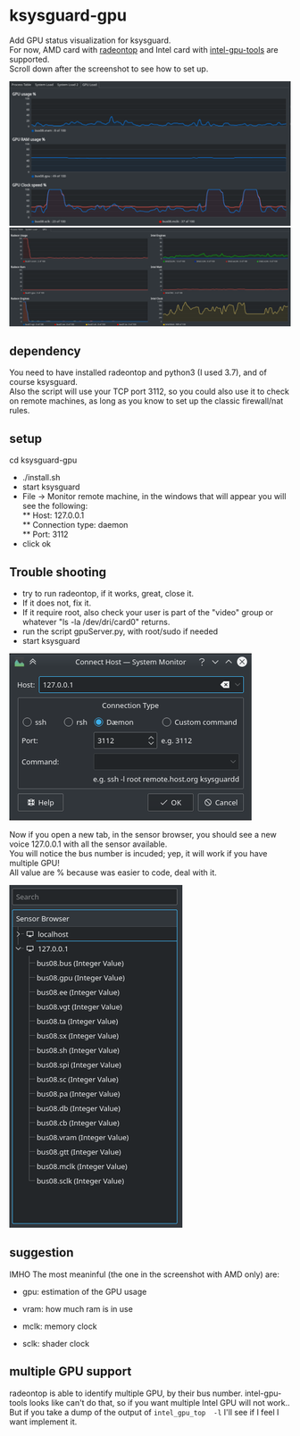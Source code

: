 # ksysguard-gpu
Add GPU status visualization for ksysguard.  
For now, AMD card with [radeontop](https://github.com/clbr/radeontop) and Intel card with [intel-gpu-tools](https://cgit.freedesktop.org/xorg/app/intel-gpu-tools/) are supported.  
Scroll down after the screenshot to see how to set up.  

![Example](images/Result.png?raw=true "example")
![Example](images/gpu%20slacking.png?raw=true "example")

## dependency
You need to have installed radeontop and python3 (I used 3.7), and of course ksysguard.  
Also the script will use your TCP port 3112, so you could also use it to check on remote machines, as long as you know to set up the classic firewall/nat rules.

## setup
cd ksysguard-gpu
* ./install.sh
* start ksysguard
* File -> Monitor remote machine, in the windows that will appear you will see the following:  
** Host: 127.0.0.1  
** Connection type: daemon  
** Port: 3112  
* click ok

## Trouble shooting
* try to run radeontop, if it works, great, close it. 
* If it does not, fix it. 
* If it require root, also check your user is part of the "video" group or whatever "ls -la /dev/dri/card0" returns.
* run the script gpuServer.py, with root/sudo if needed
* start ksysguard

![Monitor remote machine in all its glory](images/Connect%20Host.png?raw=true "Monitor remote machine")

Now if you open a new tab, in the sensor browser, you should see a new voice 127.0.0.1 with all the sensor available.  
You will notice the bus number is incuded; yep, it will work if you have multiple GPU!  
All value are % because was easier to code, deal with it.  

![The list of the sensors](images/Sensors%20List.png?raw=true "Sensor list example")

## suggestion

IMHO The most meaninful (the one in the screenshot with AMD only) are:

- gpu: estimation of the GPU usage

- vram: how much ram is in use

- mclk: memory clock
- sclk: shader clock

## multiple GPU support

radeontop is able to identify multiple GPU, by their bus number. intel-gpu-tools looks like can't do that, so if you want multiple Intel GPU will not work.. But if you take a dump of the output of `intel_gpu_top  -l` I'll see if I feel I want implement it.
